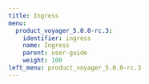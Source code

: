 ```yaml
---
title: Ingress
menu:
  product_voyager_5.0.0-rc.3:
    identifier: ingress
    name: Ingress
    parent: user-guide
    weight: 100
left_menu: product_voyager_5.0.0-rc.3
---
```

